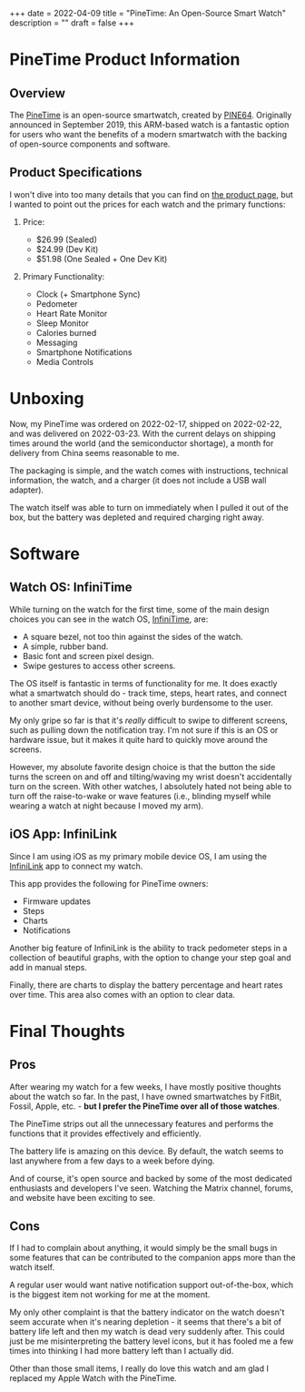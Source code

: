 +++
date = 2022-04-09
title = "PineTime: An Open-Source Smart Watch"
description = ""
draft = false
+++

# PineTime Product Information

## Overview

The [PineTime](https://www.pine64.org/pinetime/) is an open-source smartwatch,
created by [PINE64](https://www.pine64.org). Originally announced in September
2019, this ARM-based watch is a fantastic option for users who want the benefits
of a modern smartwatch with the backing of open-source components and software.

## Product Specifications

I won't dive into too many details that you can find on [the product
page](https://www.pine64.org/pinetime/), but I wanted to point out the prices
for each watch and the primary functions:

1.  Price:

    -   $26.99 (Sealed)
    -   $24.99 (Dev Kit)
    -   $51.98 (One Sealed + One Dev Kit)

2.  Primary Functionality:

    -   Clock (+ Smartphone Sync)
    -   Pedometer
    -   Heart Rate Monitor
    -   Sleep Monitor
    -   Calories burned
    -   Messaging
    -   Smartphone Notifications
    -   Media Controls

# Unboxing

Now, my PineTime was ordered on 2022-02-17, shipped on 2022-02-22, and was
delivered on 2022-03-23. With the current delays on shipping times around the
world (and the semiconductor shortage), a month for delivery from China seems
reasonable to me.

The packaging is simple, and the watch comes with instructions, technical
information, the watch, and a charger (it does not include a USB wall adapter).

The watch itself was able to turn on immediately when I pulled it out of the
box, but the battery was depleted and required charging right away.

# Software

## Watch OS: InfiniTime

While turning on the watch for the first time, some of the main design choices
you can see in the watch OS,
[InfiniTime](https://wiki.pine64.org/wiki/InfiniTime), are:

-   A square bezel, not too thin against the sides of the watch.
-   A simple, rubber band.
-   Basic font and screen pixel design.
-   Swipe gestures to access other screens.

The OS itself is fantastic in terms of functionality for me. It does exactly
what a smartwatch should do - track time, steps, heart rates, and connect to
another smart device, without being overly burdensome to the user.

My only gripe so far is that it's _really_ difficult to swipe to different
screens, such as pulling down the notification tray. I'm not sure if this is an
OS or hardware issue, but it makes it quite hard to quickly move around the
screens.

However, my absolute favorite design choice is that the button the side turns
the screen on and off and tilting/waving my wrist doesn't accidentally turn on
the screen. With other watches, I absolutely hated not being able to turn off
the raise-to-wake or wave features (i.e., blinding myself while wearing a watch
at night because I moved my arm).

## iOS App: InfiniLink

Since I am using iOS as my primary mobile device OS, I am using the
[InfiniLink](https://github.com/xan-m/InfiniLink) app to connect my watch.

This app provides the following for PineTime owners:

-   Firmware updates
-   Steps
-   Charts
-   Notifications

Another big feature of InfiniLink is the ability to track pedometer steps in a
collection of beautiful graphs, with the option to change your step goal and add
in manual steps.

Finally, there are charts to display the battery percentage and heart rates over
time. This area also comes with an option to clear data.

# Final Thoughts

## Pros

After wearing my watch for a few weeks, I have mostly positive thoughts about
the watch so far. In the past, I have owned smartwatches by FitBit, Fossil,
Apple, etc. - **but I prefer the PineTime over all of those watches**.

The PineTime strips out all the unnecessary features and performs the functions
that it provides effectively and efficiently.

The battery life is amazing on this device. By default, the watch seems to last
anywhere from a few days to a week before dying.

And of course, it's open source and backed by some of the most dedicated
enthusiasts and developers I've seen. Watching the Matrix channel, forums, and
website have been exciting to see.

## Cons

If I had to complain about anything, it would simply be the small bugs in some
features that can be contributed to the companion apps more than the watch
itself.

A regular user would want native notification support out-of-the-box, which is
the biggest item not working for me at the moment.

My only other complaint is that the battery indicator on the watch doesn't seem
accurate when it's nearing depletion - it seems that there's a bit of battery
life left and then my watch is dead very suddenly after. This could just be me
misinterpreting the battery level icons, but it has fooled me a few times into
thinking I had more battery left than I actually did.

Other than those small items, I really do love this watch and am glad I replaced
my Apple Watch with the PineTime.
